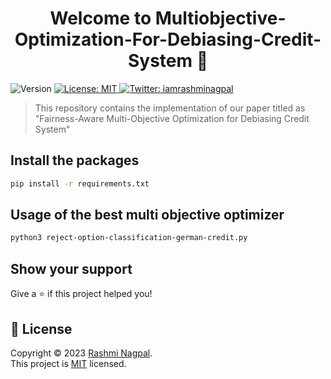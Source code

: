 <h1 align="center">Welcome to Multiobjective-Optimization-For-Debiasing-Credit-System 👋</h1>
<p>
  <img alt="Version" src="https://img.shields.io/badge/version-0.01-blue.svg?cacheSeconds=2592000" />
  <a href="https://github.com/RN0311/Multiobjective-Optimization-For-Debiasing-Credit-System/blob/main/LICENSE" target="_blank">
    <img alt="License: MIT" src="https://img.shields.io/badge/License-MIT-yellow.svg" />
  </a>
  <a href="https://twitter.com/iamrashminagpal" target="_blank">
    <img alt="Twitter: iamrashminagpal" src="https://img.shields.io/twitter/follow/iamrashminagpal.svg?style=social" />
  </a>
</p>

> This repository contains the implementation of our paper titled as &#34;Fairness-Aware Multi-Objective Optimization for Debiasing Credit System&#34;

## Install the packages

```sh
pip install -r requirements.txt
```

## Usage of the best multi objective optimizer

```sh
python3 reject-option-classification-german-credit.py
```


## Show your support

Give a ⭐️ if this project helped you!

## 📝 License

Copyright © 2023 [Rashmi Nagpal](https://github.com/RN0311).<br />
This project is [MIT](https://github.com/RN0311/Multiobjective-Optimization-For-Debiasing-Credit-System/blob/main/LICENSE) licensed.
